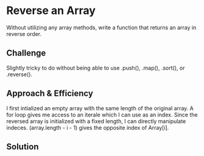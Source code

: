 # Reverse an Array
Without utilizing any array methods, write a function that returns an array in reverse order.

## Challenge
Slightly tricky to do without being able to use .push(), .map(), .sort(), or .reverse().

## Approach & Efficiency
I first intialized an empty array with the same length of the original array. A for loop gives me access to an iterale which I can use as an index. Since the reversed array is initialized with a fixed length, I can directly manipulate indeces. (array.length - i - 1) gives the opposite index of Array[i].

## Solution
<!-- Embedded whiteboard image -->

